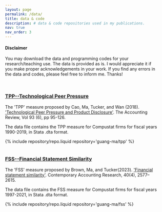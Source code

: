 ```yaml
---
layout: page
permalink: /data/
title: data & code
description: # data & code repositories used in my publications.
nav: true
nav_order: 3
---
```

<div class="row">
    <div class="col-md-12">
      <h4> Disclaimer</h4>
        <p> You may download the data and programming codes for your research/teaching use. The data is provided as is. I would appreciate it if you make proper acknowledgements in your work. If you find any errors in the data and codes, please feel free to inform me. Thanks!</p>
    </div>
</div>
<br>
<div class="row">
      <div class="col-md-12">
        <h3><a href="https://github.com/guang-ma/tpp">TPP--Technological Peer Pressure</a></h3>
        <p>The 'TPP' measure proposed by Cao, Ma, Tucker, and Wan (2018). <a href ="https://doi.org/10.2308/accr-52056">'Technological Peer Pressure and Product Disclosure'</a>. The Accounting Review, Vol 93 (6), pp 95-126. </p>
        <p>The data file contains the TPP measure for Compustat firms for fiscal years 1990-2019, in Stata .dta format.</p>
        <div class="repositories d-flex flex-wrap flex-md-row flex-column align-items-center">
        {% include repository/repo.liquid repository='guang-ma/tpp' %} 
        </div>
</div>
<br>
<div class="row">
      <div class="col-md-12">
        <h3><a href="https://github.com/guang-ma/fss">FSS--Financial Statement Similarity</a></h3>
        <p>The 'FSS' measure proposed by Brown, Ma, and Tucker(2023). <a href ="https://doi.org/10.1111/1911-3846.12885">'Financial statement similarity'</a>. Contemporary Accounting Research, 40(4), 2577–2615. </p>
        <p>The data file contains the FSS measure for Compustat firms for fiscal years 1997-2021, in Stata .dta format.</p>
        <div class="repositories d-flex flex-wrap flex-md-row flex-column align-items-center">
        {% include repository/repo.liquid repository='guang-ma/fss' %} 
        </div>
</div>
<br>
